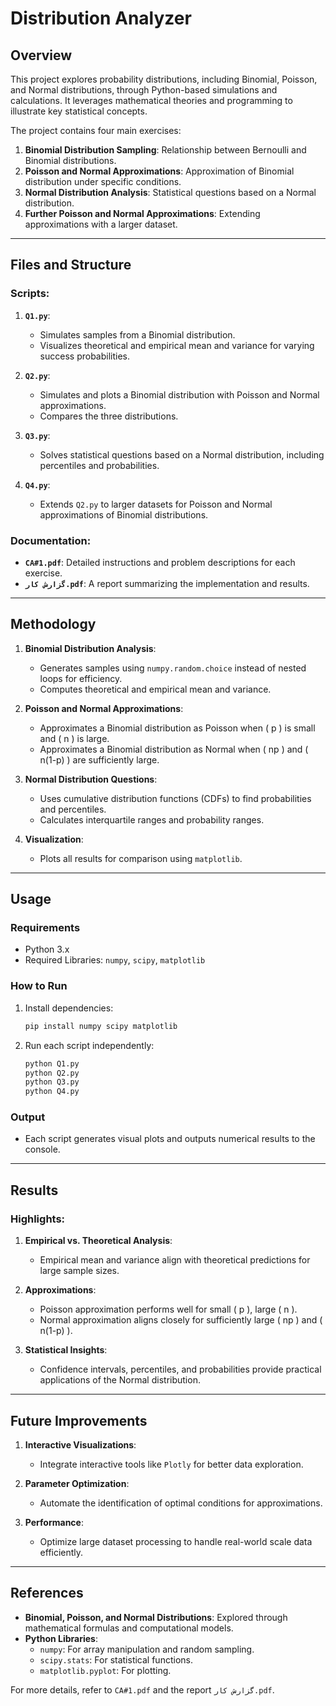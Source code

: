 
# Distribution Analyzer

## Overview
This project explores probability distributions, including Binomial, Poisson, and Normal distributions, through Python-based simulations and calculations. It leverages mathematical theories and programming to illustrate key statistical concepts.

The project contains four main exercises:

1. **Binomial Distribution Sampling**: Relationship between Bernoulli and Binomial distributions.
2. **Poisson and Normal Approximations**: Approximation of Binomial distribution under specific conditions.
3. **Normal Distribution Analysis**: Statistical questions based on a Normal distribution.
4. **Further Poisson and Normal Approximations**: Extending approximations with a larger dataset.

---

## Files and Structure
### Scripts:
1. **`Q1.py`**: 
   - Simulates samples from a Binomial distribution.
   - Visualizes theoretical and empirical mean and variance for varying success probabilities.

2. **`Q2.py`**:
   - Simulates and plots a Binomial distribution with Poisson and Normal approximations.
   - Compares the three distributions.

3. **`Q3.py`**:
   - Solves statistical questions based on a Normal distribution, including percentiles and probabilities.

4. **`Q4.py`**:
   - Extends `Q2.py` to larger datasets for Poisson and Normal approximations of Binomial distributions.

### Documentation:
- **`CA#1.pdf`**: Detailed instructions and problem descriptions for each exercise.
- **`گزارش کار.pdf`**: A report summarizing the implementation and results.

---

## Methodology
1. **Binomial Distribution Analysis**:
   - Generates samples using `numpy.random.choice` instead of nested loops for efficiency.
   - Computes theoretical and empirical mean and variance.

2. **Poisson and Normal Approximations**:
   - Approximates a Binomial distribution as Poisson when \( p \) is small and \( n \) is large.
   - Approximates a Binomial distribution as Normal when \( np \) and \( n(1-p) \) are sufficiently large.

3. **Normal Distribution Questions**:
   - Uses cumulative distribution functions (CDFs) to find probabilities and percentiles.
   - Calculates interquartile ranges and probability ranges.

4. **Visualization**:
   - Plots all results for comparison using `matplotlib`.

---

## Usage
### Requirements
- Python 3.x
- Required Libraries: `numpy`, `scipy`, `matplotlib`

### How to Run
1. Install dependencies:
   ```bash
   pip install numpy scipy matplotlib
   ```
2. Run each script independently:
   ```bash
   python Q1.py
   python Q2.py
   python Q3.py
   python Q4.py
   ```

### Output
- Each script generates visual plots and outputs numerical results to the console.

---

## Results
### Highlights:
1. **Empirical vs. Theoretical Analysis**:
   - Empirical mean and variance align with theoretical predictions for large sample sizes.

2. **Approximations**:
   - Poisson approximation performs well for small \( p \), large \( n \).
   - Normal approximation aligns closely for sufficiently large \( np \) and \( n(1-p) \).

3. **Statistical Insights**:
   - Confidence intervals, percentiles, and probabilities provide practical applications of the Normal distribution.

---

## Future Improvements
1. **Interactive Visualizations**:
   - Integrate interactive tools like `Plotly` for better data exploration.

2. **Parameter Optimization**:
   - Automate the identification of optimal conditions for approximations.

3. **Performance**:
   - Optimize large dataset processing to handle real-world scale data efficiently.

---

## References
- **Binomial, Poisson, and Normal Distributions**: Explored through mathematical formulas and computational models.
- **Python Libraries**:
  - `numpy`: For array manipulation and random sampling.
  - `scipy.stats`: For statistical functions.
  - `matplotlib.pyplot`: For plotting.

For more details, refer to `CA#1.pdf` and the report `گزارش کار.pdf`.

